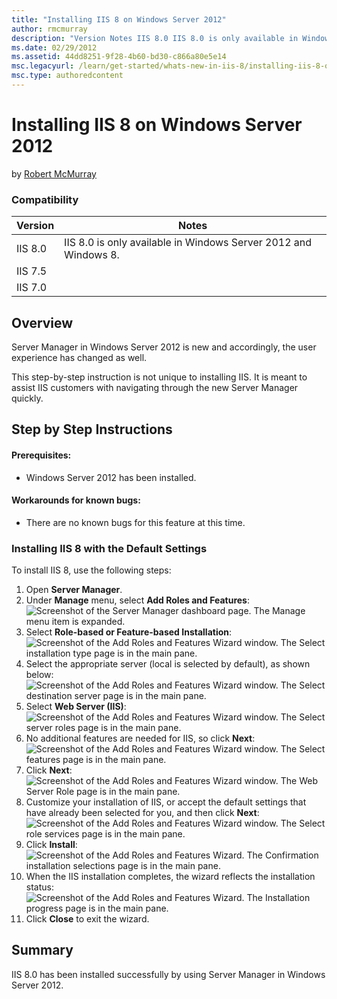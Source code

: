 ```yaml
---
title: "Installing IIS 8 on Windows Server 2012"
author: rmcmurray
description: "Version Notes IIS 8.0 IIS 8.0 is only available in Windows Server 2012 and Windows 8. IIS 7.5 IIS 7.0 Contents Overview Step by Step Instructions Summary Ove..."
ms.date: 02/29/2012
ms.assetid: 44dd8251-9f28-4b60-bd30-c866a80e5e14
msc.legacyurl: /learn/get-started/whats-new-in-iis-8/installing-iis-8-on-windows-server-2012
msc.type: authoredcontent
---
```

# Installing IIS 8 on Windows Server 2012

by [Robert McMurray](https://github.com/rmcmurray)

### Compatibility

| Version | Notes |
| --- | --- |
| IIS 8.0 | IIS 8.0 is only available in Windows Server 2012 and Windows 8. |
| IIS 7.5 |
| IIS 7.0 |

<a id="TOC301258515"></a>

## Overview

Server Manager in Windows Server 2012 is new and accordingly, the user experience has changed as well.

This step-by-step instruction is not unique to installing IIS. It is meant to assist IIS customers with navigating through the new Server Manager quickly.

<a id="TOC301258517"></a>

## Step by Step Instructions

#### Prerequisites:

- Windows Server 2012 has been installed.

#### Workarounds for known bugs:

- There are no known bugs for this feature at this time.

### Installing IIS 8 with the Default Settings

To install IIS 8, use the following steps:

1. Open **Server Manager**.
2. Under **Manage** menu, select **Add Roles and Features**:  
    ![Screenshot of the Server Manager dashboard page. The Manage menu item is expanded.](installing-iis-8-on-windows-server-2012/_static/image1.png)
3. Select **Role-based or Feature-based Installation**:  
    ![Screenshot of the Add Roles and Features Wizard window. The Select installation type page is in the main pane.](installing-iis-8-on-windows-server-2012/_static/image5.png)
4. Select the appropriate server (local is selected by default), as shown below:  
    ![Screenshot of the Add Roles and Features Wizard window. The Select destination server page is in the main pane. ](installing-iis-8-on-windows-server-2012/_static/image9.png)
5. Select **Web Server (IIS)**:  
    ![Screenshot of the Add Roles and Features Wizard window. The Select server roles page is in the main pane.](installing-iis-8-on-windows-server-2012/_static/image13.png)
6. No additional features are needed for IIS, so click **Next**:  
    ![Screenshot of the Add Roles and Features Wizard window. The Select features page is in the main pane.](installing-iis-8-on-windows-server-2012/_static/image17.png)
7. Click **Next**:  
    ![Screenshot of the Add Roles and Features Wizard window. The Web Server Role page is in the main pane.](installing-iis-8-on-windows-server-2012/_static/image21.png)
8. Customize your installation of IIS, or accept the default settings that have already been selected for you, and then click **Next**:  
    ![Screenshot of the Add Roles and Features Wizard window. The Select role services page is in the main pane.](installing-iis-8-on-windows-server-2012/_static/image25.png)
9. Click **Install**:  
    ![Screenshot of the Add Roles and Features Wizard. The Confirmation installation selections page is in the main pane.](installing-iis-8-on-windows-server-2012/_static/image29.png)
10. When the IIS installation completes, the wizard reflects the installation status:  
    ![Screenshot of the Add Roles and Features Wizard. The Installation progress page is in the main pane.](installing-iis-8-on-windows-server-2012/_static/image33.png)
11. Click **Close** to exit the wizard.

<a id="TOC301258518"></a>

## Summary

IIS 8.0 has been installed successfully by using Server Manager in Windows Server 2012.
